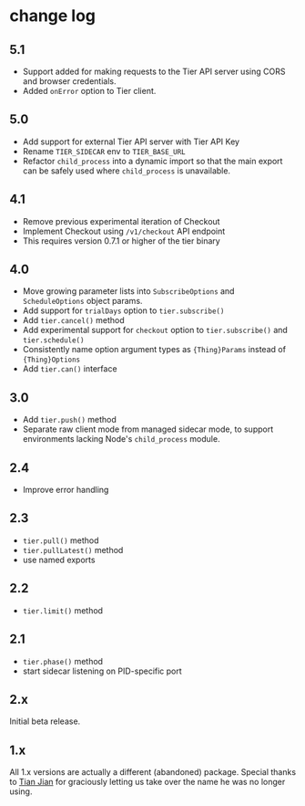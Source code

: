 # change log

## 5.1

- Support added for making requests to the Tier API server using
  CORS and browser credentials.
- Added `onError` option to Tier client.

## 5.0

- Add support for external Tier API server with Tier API Key
- Rename `TIER_SIDECAR` env to `TIER_BASE_URL`
- Refactor `child_process` into a dynamic import so that the main
  export can be safely used where `child_process` is unavailable.

## 4.1

- Remove previous experimental iteration of Checkout
- Implement Checkout using `/v1/checkout` API endpoint
- This requires version 0.7.1 or higher of the tier binary

## 4.0

- Move growing parameter lists into `SubscribeOptions` and
  `ScheduleOptions` object params.
- Add support for `trialDays` option to `tier.subscribe()`
- Add `tier.cancel()` method
- Add experimental support for `checkout` option to
  `tier.subscribe()` and `tier.schedule()`
- Consistently name option argument types as `{Thing}Params`
  instead of `{Thing}Options`
- Add `tier.can()` interface

## 3.0

- Add `tier.push()` method
- Separate raw client mode from managed sidecar mode, to support
  environments lacking Node's `child_process` module.

## 2.4

- Improve error handling

## 2.3

- `tier.pull()` method
- `tier.pullLatest()` method
- use named exports

## 2.2

- `tier.limit()` method

## 2.1

- `tier.phase()` method
- start sidecar listening on PID-specific port

## 2.x

Initial beta release.

## 1.x

All 1.x versions are actually a different (abandoned) package.
Special thanks to [Tian Jian](http://npm.im/~kiliwalk) for
graciously letting us take over the name he was no longer using.
